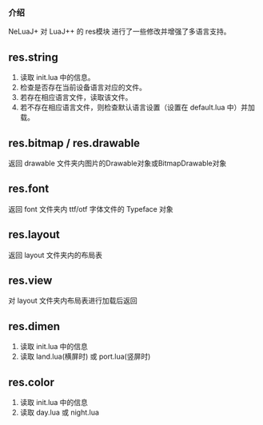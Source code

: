 ### 介绍
NeLuaJ+ 对 LuaJ++ 的 res模块 进行了一些修改并增强了多语言支持。

## res.string
1. 读取 init.lua 中的信息。
2. 检查是否存在当前设备语言对应的文件。
3. 若存在相应语言文件，读取该文件。
4. 若不存在相应语言文件，则检查默认语言设置（设置在 default.lua 中）并加载。

## res.bitmap / res.drawable
返回 drawable 文件夹内图片的Drawable对象或BitmapDrawable对象

## res.font
返回 font 文件夹内 ttf/otf 字体文件的 Typeface 对象

## res.layout
返回 layout 文件夹内的布局表

## res.view
对 layout 文件夹内布局表进行加载后返回

## res.dimen
1. 读取 init.lua 中的信息
2. 读取 land.lua(横屏时) 或 port.lua(竖屏时)

## res.color
1. 读取 init.lua 中的信息
2. 读取 day.lua 或 night.lua